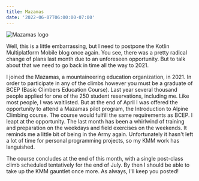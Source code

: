```yaml
---
title: Mazamas
date: '2022-06-07T06:00:00-07:00'
---
```

![Mazamas logo](/blog-v3/assets/mazama.jpeg)

Well, this is a little embarrassing, but I need to postpone the Kotlin Multiplatform Mobile blog once again.  You see, there was a pretty radical change of plans last month due to an unforeseen opportunity.  But to talk about that we need to go back in time all the way to 2021.

I joined the Mazamas, a mountaineering education organization, in 2021.  In order to participate in any of the climbs however you must be a graduate of BCEP (Basic Climbers Education Course). Last year several thousand people applied for one of the 250 student reservations, including me.  Like most people, I was waitlisted.  But at the end of April I was offered the opportunity to attend a Mazamas pilot program, the Introduction to Alpine Climbing course. The course would fulfill the same requirements as BCEP.  I leapt at the opportunity.  The last month has been a whirlwind of training and preparation on the weekdays and field exercises on the weekends.  It reminds me a little bit of being in the Army again.  Unfortunately it hasn't left a lot of time for personal programming projects, so my KMM work has languished.  

The course concludes at the end of this month, with a single post-class climb scheduled tentatively for the end of July.  By then I should be able to take up the KMM gauntlet once more.  As always, I'll keep you posted!
